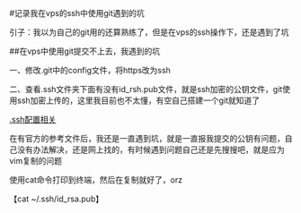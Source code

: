 #记录我在vps的ssh中使用git遇到的坑

引子：我以为自己的git用的还算熟练了，但是在vps的ssh操作下，还是遇到了坑

##在vps中使用git提交不上去，我遇到的坑

一、修改.git中的config文件，将https改为ssh

二、查看.ssh文件夹下面有没有id_rsh.pub文件，就是ssh加密的公钥文件，git使用ssh加密上传的，这里我目前也不太懂，有空自己搭建一个git就知道了

[.ssh配置相关](https://help.github.com/articles/connecting-to-github-with-ssh/)

在有官方的参考文件后，我还是一直遇到坑，就是一直报我提交的公钥有问题，自己没有办法解决，还是网上找的，有时候遇到问题自己还是先搜搜吧，就是应为vim复制的问题

使用cat命令打印到终端，然后在复制就好了，orz

【cat ~/.ssh/id_rsa.pub】

